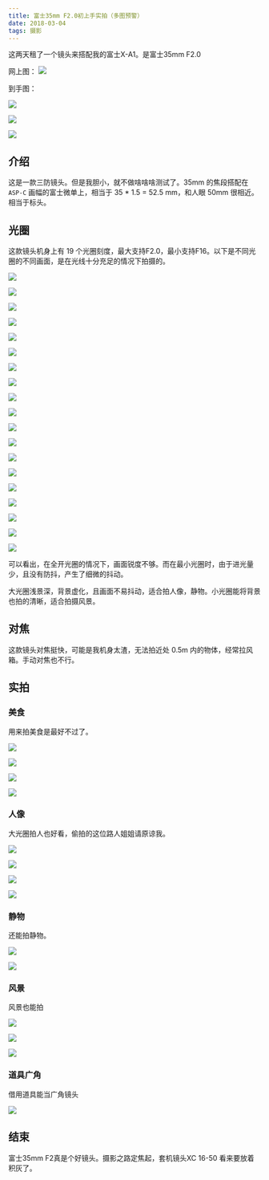 ```yaml
---
title: 富士35mm F2.0初上手实拍（多图预警）
date: 2018-03-04
tags: 摄影
---
```


这两天租了一个镜头来搭配我的富士X-A1。是富士35mm F2.0

<!--more-->

网上图：
![](http://7xn2lr.com1.z0.glb.clouddn.com/camera/%E5%B1%8F%E5%B9%95%E5%BF%AB%E7%85%A7%202018-03-04%20%E4%B8%8B%E5%8D%887.26.42.png?imageView2/2/w/1000/h/700/interlace/1/q/100|watermark/2/text/RmVuZw==/font/5b6u6L2v6ZuF6buR/fontsize/600/fill/I0ZGRkZGRg==/dissolve/100/gravity/SouthEast/dx/10/dy/10|imageslim)

到手图：

![](http://7xn2lr.com1.z0.glb.clouddn.com/camera/IMG_20180304_193133_01.jpg?imageView2/2/w/1000/h/700/interlace/1/q/100|watermark/2/text/RmVuZw==/font/5b6u6L2v6ZuF6buR/fontsize/600/fill/I0ZGRkZGRg==/dissolve/100/gravity/SouthEast/dx/10/dy/10|imageslim)

![](http://7xn2lr.com1.z0.glb.clouddn.com/camera/IMG_20180304_192926_Bokeh_01.jpg?imageView2/2/w/1000/h/700/interlace/1/q/100|watermark/2/text/RmVuZw==/font/5b6u6L2v6ZuF6buR/fontsize/600/fill/I0ZGRkZGRg==/dissolve/100/gravity/SouthEast/dx/10/dy/10|imageslim)

![](http://7xn2lr.com1.z0.glb.clouddn.com/camera/IMG_20180301_141503_mh1519885371176_01.jpg?imageView2/2/w/1000/h/700/interlace/1/q/100|watermark/2/text/RmVuZw==/font/5b6u6L2v6ZuF6buR/fontsize/600/fill/I0ZGRkZGRg==/dissolve/100/gravity/SouthEast/dx/10/dy/10|imageslim)

## 介绍

这是一款三防镜头。但是我胆小，就不做啥啥啥测试了。35mm 的焦段搭配在 `ASP-C` 画幅的富士微单上，相当于 35 * 1.5 = 52.5 mm，和人眼 50mm 很相近。相当于标头。

## 光圈

这款镜头机身上有 19 个光圈刻度，最大支持F2.0，最小支持F16。以下是不同光圈的不同画面，是在光线十分充足的情况下拍摄的。

![](http://7xn2lr.com1.z0.glb.clouddn.com/camera/DSCF2263%E5%89%AF%E6%9C%AC.jpg?imageView2/2/w/1000/h/700/interlace/1/q/100|watermark/2/text/RmVuZw==/font/5b6u6L2v6ZuF6buR/fontsize/600/fill/I0ZGRkZGRg==/dissolve/100/gravity/SouthEast/dx/10/dy/10|imageslim)

![](http://7xn2lr.com1.z0.glb.clouddn.com/camera/DSCF2245%E5%89%AF%E6%9C%AC.jpg?imageView2/2/w/1000/h/700/interlace/1/q/100|watermark/2/text/RmVuZw==/font/5b6u6L2v6ZuF6buR/fontsize/600/fill/I0ZGRkZGRg==/dissolve/100/gravity/SouthEast/dx/10/dy/10|imageslim)

![](http://7xn2lr.com1.z0.glb.clouddn.com/camera/DSCF2246%E5%89%AF%E6%9C%AC.jpg?imageView2/2/w/1000/h/700/interlace/1/q/100|watermark/2/text/RmVuZw==/font/5b6u6L2v6ZuF6buR/fontsize/600/fill/I0ZGRkZGRg==/dissolve/100/gravity/SouthEast/dx/10/dy/10|imageslim)

![](http://7xn2lr.com1.z0.glb.clouddn.com/camera/DSCF2247%E5%89%AF%E6%9C%AC.jpg?imageView2/2/w/1000/h/700/interlace/1/q/100|watermark/2/text/RmVuZw==/font/5b6u6L2v6ZuF6buR/fontsize/600/fill/I0ZGRkZGRg==/dissolve/100/gravity/SouthEast/dx/10/dy/10|imageslim)

![](http://7xn2lr.com1.z0.glb.clouddn.com/camera/DSCF2248%E5%89%AF%E6%9C%AC.jpg?imageView2/2/w/1000/h/700/interlace/1/q/100|watermark/2/text/RmVuZw==/font/5b6u6L2v6ZuF6buR/fontsize/600/fill/I0ZGRkZGRg==/dissolve/100/gravity/SouthEast/dx/10/dy/10|imageslim)

![](http://7xn2lr.com1.z0.glb.clouddn.com/camera/DSCF2249%E5%89%AF%E6%9C%AC.jpg?imageView2/2/w/1000/h/700/interlace/1/q/100|watermark/2/text/RmVuZw==/font/5b6u6L2v6ZuF6buR/fontsize/600/fill/I0ZGRkZGRg==/dissolve/100/gravity/SouthEast/dx/10/dy/10|imageslim)


![](http://7xn2lr.com1.z0.glb.clouddn.com/camera/DSCF2250%E5%89%AF%E6%9C%AC.jpg?imageView2/2/w/1000/h/700/interlace/1/q/100|watermark/2/text/RmVuZw==/font/5b6u6L2v6ZuF6buR/fontsize/600/fill/I0ZGRkZGRg==/dissolve/100/gravity/SouthEast/dx/10/dy/10|imageslim)

![](http://7xn2lr.com1.z0.glb.clouddn.com/camera/DSCF2251%E5%89%AF%E6%9C%AC.jpg?imageView2/2/w/1000/h/700/interlace/1/q/100|watermark/2/text/RmVuZw==/font/5b6u6L2v6ZuF6buR/fontsize/600/fill/I0ZGRkZGRg==/dissolve/100/gravity/SouthEast/dx/10/dy/10|imageslim)

![](http://7xn2lr.com1.z0.glb.clouddn.com/camera/DSCF2252%E5%89%AF%E6%9C%AC.jpg?imageView2/2/w/1000/h/700/interlace/1/q/100|watermark/2/text/RmVuZw==/font/5b6u6L2v6ZuF6buR/fontsize/600/fill/I0ZGRkZGRg==/dissolve/100/gravity/SouthEast/dx/10/dy/10|imageslim)


![](http://7xn2lr.com1.z0.glb.clouddn.com/camera/DSCF2253%E5%89%AF%E6%9C%AC.jpg?imageView2/2/w/1000/h/700/interlace/1/q/100|watermark/2/text/RmVuZw==/font/5b6u6L2v6ZuF6buR/fontsize/600/fill/I0ZGRkZGRg==/dissolve/100/gravity/SouthEast/dx/10/dy/10|imageslim)

![](http://7xn2lr.com1.z0.glb.clouddn.com/camera/DSCF2254%E5%89%AF%E6%9C%AC.jpg?imageView2/2/w/1000/h/700/interlace/1/q/100|watermark/2/text/RmVuZw==/font/5b6u6L2v6ZuF6buR/fontsize/600/fill/I0ZGRkZGRg==/dissolve/100/gravity/SouthEast/dx/10/dy/10|imageslim)

![](http://7xn2lr.com1.z0.glb.clouddn.com/camera/DSCF2255%E5%89%AF%E6%9C%AC.jpg?imageView2/2/w/1000/h/700/interlace/1/q/100|watermark/2/text/RmVuZw==/font/5b6u6L2v6ZuF6buR/fontsize/600/fill/I0ZGRkZGRg==/dissolve/100/gravity/SouthEast/dx/10/dy/10|imageslim)

![](http://7xn2lr.com1.z0.glb.clouddn.com/camera/DSCF2256%E5%89%AF%E6%9C%AC.jpg?imageView2/2/w/1000/h/700/interlace/1/q/100|watermark/2/text/RmVuZw==/font/5b6u6L2v6ZuF6buR/fontsize/600/fill/I0ZGRkZGRg==/dissolve/100/gravity/SouthEast/dx/10/dy/10|imageslim)

![](http://7xn2lr.com1.z0.glb.clouddn.com/camera/DSCF2257%E5%89%AF%E6%9C%AC.jpg?imageView2/2/w/1000/h/700/interlace/1/q/100|watermark/2/text/RmVuZw==/font/5b6u6L2v6ZuF6buR/fontsize/600/fill/I0ZGRkZGRg==/dissolve/100/gravity/SouthEast/dx/10/dy/10|imageslim)

![](http://7xn2lr.com1.z0.glb.clouddn.com/camera/DSCF2258%E5%89%AF%E6%9C%AC.jpg?imageView2/2/w/1000/h/700/interlace/1/q/100|watermark/2/text/RmVuZw==/font/5b6u6L2v6ZuF6buR/fontsize/600/fill/I0ZGRkZGRg==/dissolve/100/gravity/SouthEast/dx/10/dy/10|imageslim)

![](http://7xn2lr.com1.z0.glb.clouddn.com/camera/DSCF2259%E5%89%AF%E6%9C%AC.jpg?imageView2/2/w/1000/h/700/interlace/1/q/100|watermark/2/text/RmVuZw==/font/5b6u6L2v6ZuF6buR/fontsize/600/fill/I0ZGRkZGRg==/dissolve/100/gravity/SouthEast/dx/10/dy/10|imageslim)

![](http://7xn2lr.com1.z0.glb.clouddn.com/camera/DSCF2260%E5%89%AF%E6%9C%AC.jpg?imageView2/2/w/1000/h/700/interlace/1/q/100|watermark/2/text/RmVuZw==/font/5b6u6L2v6ZuF6buR/fontsize/600/fill/I0ZGRkZGRg==/dissolve/100/gravity/SouthEast/dx/10/dy/10|imageslim)

![](http://7xn2lr.com1.z0.glb.clouddn.com/camera/DSCF2261%E5%89%AF%E6%9C%AC.jpg?imageView2/2/w/1000/h/700/interlace/1/q/100|watermark/2/text/RmVuZw==/font/5b6u6L2v6ZuF6buR/fontsize/600/fill/I0ZGRkZGRg==/dissolve/100/gravity/SouthEast/dx/10/dy/10|imageslim)

![](http://7xn2lr.com1.z0.glb.clouddn.com/camera/DSCF2262%E5%89%AF%E6%9C%AC.jpg?imageView2/2/w/1000/h/700/interlace/1/q/100|watermark/2/text/RmVuZw==/font/5b6u6L2v6ZuF6buR/fontsize/600/fill/I0ZGRkZGRg==/dissolve/100/gravity/SouthEast/dx/10/dy/10|imageslim)

可以看出，在全开光圈的情况下，画面锐度不够。而在最小光圈时，由于进光量少，且没有防抖，产生了细微的抖动。

大光圈浅景深，背景虚化，且画面不易抖动，适合拍人像，静物。小光圈能将背景也拍的清晰，适合拍摄风景。

## 对焦

这款镜头对焦挺快，可能是我机身太渣，无法拍近处 0.5m 内的物体，经常拉风箱。手动对焦也不行。

## 实拍
### 美食
用来拍美食是最好不过了。

![](http://7xn2lr.com1.z0.glb.clouddn.com/camera/DSCF2141.JPG?imageView2/2/w/1000/h/700/interlace/1/q/100|watermark/2/text/RmVuZw==/font/5b6u6L2v6ZuF6buR/fontsize/600/fill/I0ZGRkZGRg==/dissolve/100/gravity/SouthEast/dx/10/dy/10|imageslim)

![](http://7xn2lr.com1.z0.glb.clouddn.com/camera/DSCF2134.JPG?imageView2/2/w/1000/h/700/interlace/1/q/100|watermark/2/text/RmVuZw==/font/5b6u6L2v6ZuF6buR/fontsize/600/fill/I0ZGRkZGRg==/dissolve/100/gravity/SouthEast/dx/10/dy/10|imageslim)

![](http://7xn2lr.com1.z0.glb.clouddn.com/camera/DSCF2142.JPG?imageView2/2/w/1000/h/700/interlace/1/q/100|watermark/2/text/RmVuZw==/font/5b6u6L2v6ZuF6buR/fontsize/600/fill/I0ZGRkZGRg==/dissolve/100/gravity/SouthEast/dx/10/dy/10|imageslim)

![](http://7xn2lr.com1.z0.glb.clouddn.com/camera/DSCF2399.JPG?imageView2/2/w/1000/h/700/interlace/1/q/100|watermark/2/text/RmVuZw==/font/5b6u6L2v6ZuF6buR/fontsize/600/fill/I0ZGRkZGRg==/dissolve/100/gravity/SouthEast/dx/10/dy/10|imageslim)

### 人像
大光圈拍人也好看，偷拍的这位路人姐姐请原谅我。

![](http://7xn2lr.com1.z0.glb.clouddn.com/camera/DSCF2240.JPG?imageView2/2/w/1000/h/700/interlace/1/q/100|watermark/2/text/RmVuZw==/font/5b6u6L2v6ZuF6buR/fontsize/600/fill/I0ZGRkZGRg==/dissolve/100/gravity/SouthEast/dx/10/dy/10|imageslim)


![](http://7xn2lr.com1.z0.glb.clouddn.com/camera/DSCF2332.JPG?imageView2/2/w/1000/h/700/interlace/1/q/100|watermark/2/text/RmVuZw==/font/5b6u6L2v6ZuF6buR/fontsize/600/fill/I0ZGRkZGRg==/dissolve/100/gravity/SouthEast/dx/10/dy/10|imageslim)

![](http://7xn2lr.com1.z0.glb.clouddn.com/2018_0310_00593600__01.jpg?imageView2/2/w/1000/h/700/interlace/1/q/100|watermark/2/text/RmVuZw==/font/5b6u6L2v6ZuF6buR/fontsize/600/fill/I0ZGRkZGRg==/dissolve/100/gravity/SouthEast/dx/10/dy/10|imageslim)


![](http://7xn2lr.com1.z0.glb.clouddn.com/camera/DSCF2351.JPG?imageView2/2/w/1000/h/700/interlace/1/q/100|watermark/2/text/RmVuZw==/font/5b6u6L2v6ZuF6buR/fontsize/600/fill/I0ZGRkZGRg==/dissolve/100/gravity/SouthEast/dx/10/dy/10|imageslim)

### 静物
还能拍静物。

![](http://7xn2lr.com1.z0.glb.clouddn.com/camera/DSCF2300.JPG?imageView2/2/w/1000/h/700/interlace/1/q/100|watermark/2/text/RmVuZw==/font/5b6u6L2v6ZuF6buR/fontsize/600/fill/I0ZGRkZGRg==/dissolve/100/gravity/SouthEast/dx/10/dy/10|imageslim)

![](http://7xn2lr.com1.z0.glb.clouddn.com/camera/DSCF2310.JPG?imageView2/2/w/1000/h/700/interlace/1/q/100|watermark/2/text/RmVuZw==/font/5b6u6L2v6ZuF6buR/fontsize/600/fill/I0ZGRkZGRg==/dissolve/100/gravity/SouthEast/dx/10/dy/10|imageslim)

### 风景
风景也能拍

![](http://7xn2lr.com1.z0.glb.clouddn.com/camera/DSCF2329.JPG?imageView2/2/w/1000/h/700/interlace/1/q/100|watermark/2/text/RmVuZw==/font/5b6u6L2v6ZuF6buR/fontsize/600/fill/I0ZGRkZGRg==/dissolve/100/gravity/SouthEast/dx/10/dy/10|imageslim)

![](http://7xn2lr.com1.z0.glb.clouddn.com/camera/DSCF2331.JPG?imageView2/2/w/1000/h/700/interlace/1/q/100|watermark/2/text/RmVuZw==/font/5b6u6L2v6ZuF6buR/fontsize/600/fill/I0ZGRkZGRg==/dissolve/100/gravity/SouthEast/dx/10/dy/10|imageslim)

![](http://7xn2lr.com1.z0.glb.clouddn.com/camera/DSCF2238.JPG?imageView2/2/w/1000/h/700/interlace/1/q/100|watermark/2/text/RmVuZw==/font/5b6u6L2v6ZuF6buR/fontsize/600/fill/I0ZGRkZGRg==/dissolve/100/gravity/SouthEast/dx/10/dy/10|imageslim)

### 道具广角
借用道具能当广角镜头

![](http://7xn2lr.com1.z0.glb.clouddn.com/camera/DSCF2389.JPG?imageView2/2/w/1000/h/700/interlace/1/q/100|watermark/2/text/RmVuZw==/font/5b6u6L2v6ZuF6buR/fontsize/600/fill/I0ZGRkZGRg==/dissolve/100/gravity/SouthEast/dx/10/dy/10|imageslim)

## 结束
富士35mm F2真是个好镜头。摄影之路定焦起，套机镜头XC 16-50 看来要放着积灰了。
